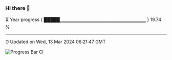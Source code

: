 ### Hi there 👋

⏳ Year progress { █████▁▁▁▁▁▁▁▁▁▁▁▁▁▁▁▁▁▁▁▁▁▁▁▁▁ } 19.74 %

---

⏰ Updated on Wed, 13 Mar 2024 06:21:47 GMT

![Progress Bar CI](https://github.com/ZhaoGui/ZhaoGui/workflows/Progress%20Bar%20CI/badge.svg)
